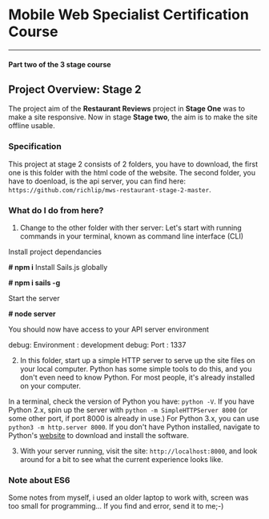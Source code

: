 # Mobile Web Specialist Certification Course
---
#### Part two of the 3 stage course

## Project Overview: Stage 2

The project aim of the **Restaurant Reviews** project in **Stage One** was to make a site responsive. Now in stage **Stage two**, the aim is to make the site offline usable.

### Specification

This project at stage 2 consists of 2 folders, you have to download, the first one is this folder with the html code of the website. The second folder, you have to doenload, is the api server, you can find here:  `https://github.com/richlip/mws-restaurant-stage-2-master`.

### What do I do from here?
1. Change to the other folder with ther server:
Let's start with running commands in your terminal, known as command line interface (CLI)

Install project dependancies

**# npm i**
Install Sails.js globally

**# npm i sails -g**

Start the server

**# node server**

You should now have access to your API server environment

debug: Environment : development debug: Port : 1337

2. In this folder, start up a simple HTTP server to serve up the site files on your local computer. Python has some simple tools to do this, and you don't even need to know Python. For most people, it's already installed on your computer.

In a terminal, check the version of Python you have: `python -V`. If you have Python 2.x, spin up the server with `python -m SimpleHTTPServer 8000` (or some other port, if port 8000 is already in use.) For Python 3.x, you can use `python3 -m http.server 8000`. If you don't have Python installed, navigate to Python's [website](https://www.python.org/) to download and install the software.

3. With your server running, visit the site: `http://localhost:8000`, and look around for a bit to see what the current experience looks like.


### Note about ES6

Some notes from myself, i used an older laptop to work with, screen was too small for programming... If you find and error, send it to me;-)
